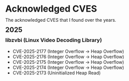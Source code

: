 <!DOCTYPE html>
<html lang="en">
<head>
  <meta charset="UTF-8">
  <title>Acknowledged CVES</title>
</head>
<body>
  <h1 style="margin-bottom: 10px;">Acknowledged CVES</h1>
  <p style="margin-bottom: 10px; margin-top: 10px;">The acknowledged CVES that I found over the years.</p>
  <h2 style="margin-bottom: 10px; margin-top: 10px;">2025</h2>
  <h3 style="margin-top: 10px;">libzvbi (Linux Video Decoding Library)</h3>
  <ul>
    <li>CVE-2025-2177 (Integer Overflow -> Heap Overflow)</li>
    <li>CVE-2025-2176 (Integer Overflow -> Heap Overflow)</li>
    <li>CVE-2025-2175 (Integer Overflow -> Heap Overflow)</li>
    <li>CVE-2025-2174 (Integer Overflow -> Heap Overflow)</li>
    <li>CVE-2025-2173 (Uninitialized Heap Read)</li>
  </ul>
</body>
</html>
